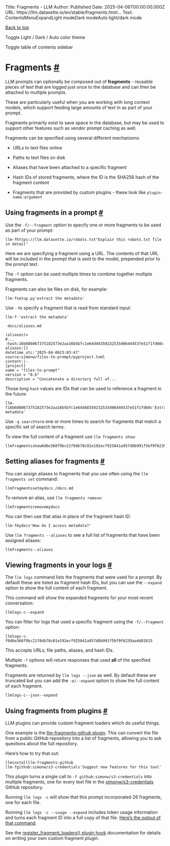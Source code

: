 <web url='https://llm.datasette.io/en/stable/fragments.html#fragments'>
Title: Fragments - LLM
Author: 
Published Date: 2025-04-06T00:00:00.000Z
URL: https://llm.datasette.io/en/stable/fragments.html…
Text: ContentsMenuExpandLight modeDark modeAuto light/dark mode

[Back to top](https://llm.datasette.io/en/stable/fragments.html)

Toggle Light / Dark / Auto color theme

Toggle table of contents sidebar

# Fragments [\#](https://llm.datasette.io/en/stable/fragments.html\#fragments)

LLM prompts can optionally be composed out of **fragments** \- reusable pieces of text that are logged just once to the database and can then be attached to multiple prompts.

These are particularly useful when you are working with long context models, which support feeding large amounts of text in as part of your prompt.

Fragments primarily exist to save space in the database, but may be used to support other features such as vendor prompt caching as well.

Fragments can be specified using several different mechanisms:

- URLs to text files online

- Paths to text files on disk

- Aliases that have been attached to a specific fragment

- Hash IDs of stored fragments, where the ID is the SHA256 hash of the fragment content

- Fragments that are provided by custom plugins - these look like `plugin-name:argument`


## Using fragments in a prompt [\#](https://llm.datasette.io/en/stable/fragments.html\#using-fragments-in-a-prompt)

Use the `-f/--fragment` option to specify one or more fragments to be used as part of your prompt:

```
llm-fhttps://llm.datasette.io/robots.txt"Explain this robots.txt file in detail"

```

Here we are specifying a fragment using a URL. The contents of that URL will be included in the prompt that is sent to the model, prepended prior to the prompt text.

The `-f` option can be used multiple times to combine together multiple fragments.

Fragments can also be files on disk, for example:

```
llm-fsetup.py'extract the metadata'

```

Use `-` to specify a fragment that is read from standard input:

```
llm-f-'extract the metadata' 
 
 docs/aliases.md 
 
(aliases)=
#...
-hash:16b686067375182573e2aa16b5bfc1e64d48350232535d06444537e51f1fd60c
aliases:[]
datetime_utc:'2025-04-0623:03:47'
source:simonw/files-to-prompt/pyproject.toml
content:|-
[project]
name = "files-to-prompt"
version = "0.6"
description = "Concatenate a directory full of...

```

Those long `hash` values are IDs that can be used to reference a fragment in the future:

```
llm-f16b686067375182573e2aa16b5bfc1e64d48350232535d06444537e51f1fd60c'Extract metadata'

```

Use `-q searchterm` one or more times to search for fragments that match a specific set of search terms.

To view the full content of a fragment use `llm fragments show`:

```
llmfragmentsshow0d6e368f9bc21f8db78c01e192ecf925841a957d8b991f5bf9f6239aa4d81815

```

## Setting aliases for fragments [\#](https://llm.datasette.io/en/stable/fragments.html\#setting-aliases-for-fragments)

You can assign aliases to fragments that you use often using the `llm fragments set` command:

```
llmfragmentssetmydocs./docs.md

```

To remove an alias, use `llm fragments remove`:

```
llmfragmentsremovemydocs

```

You can then use that alias in place of the fragment hash ID:

```
llm-fmydocs'How do I access metadata?'

```

Use `llm fragments --aliases` to see a full list of fragments that have been assigned aliases:

```
llmfragments--aliases

```

## Viewing fragments in your logs [\#](https://llm.datasette.io/en/stable/fragments.html\#viewing-fragments-in-your-logs)

The `llm logs` command lists the fragments that were used for a prompt. By default these are listed as fragment hash IDs, but you can use the `--expand` option to show the full content of each fragment.

This command will show the expanded fragments for your most recent conversation:

```
llmlogs-c--expand

```

You can filter for logs that used a specific fragment using the `-f/--fragment` option:

```
llmlogs-c-f0d6e368f9bc21f8db78c01e192ecf925841a957d8b991f5bf9f6239aa4d81815

```

This accepts URLs, file paths, aliases, and hash IDs.

Multiple `-f` options will return responses that used **all** of the specified fragments.

Fragments are returned by `llm logs --json` as well. By default these are truncated but you can add the `-e/--expand` option to show the full content of each fragment.

```
llmlogs-c--json--expand

```

## Using fragments from plugins [\#](https://llm.datasette.io/en/stable/fragments.html\#using-fragments-from-plugins)

LLM plugins can provide custom fragment loaders which do useful things.

One example is the [llm-fragments-github plugin](https://github.com/simonw/llm-fragments-github). This can convert the file from a public GitHub repository into a list of fragments, allowing you to ask questions about the full repository.

Here’s how to try that out:

```
llminstallllm-fragments-github
llm-fgithub:simonw/s3-credentials'Suggest new features for this tool'

```

This plugin turns a single call to `-f github:simonw/s3-credentials` into multiple fragments, one for every text file in the [simonw/s3-credentials](https://github.com/simonw/s3-credentials) GitHub repository.

Running `llm logs -c` will show that this prompt incorporated 26 fragments, one for each file.

Running `llm logs -c --usage --expand` includes token usage information and turns each fragment ID into a full copy of that file. [Here’s the output of that command](https://gist.github.com/simonw/c9bbbc5f6560b01f4b7882ac0194fb25).

See the [register\_fragment\_loaders() plugin hook](https://llm.datasette.io/en/stable/plugins/plugin-hooks.html#plugin-hooks-register-fragment-loaders) documentation for details on writing your own custom fragment plugin.

</web>
